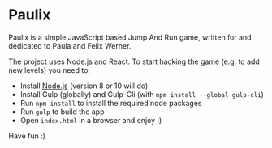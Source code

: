 # Paulix

Paulix is a simple JavaScript based Jump And Run game, written for and dedicated to Paula and Felix Werner.

The project uses Node.js and React. To start hacking the game (e.g. to add new levels) you need to:

*   Install [Node.js](https://nodejs.org/en/) (version 8 or 10 will do)
*   Install Gulp (globally) and Gulp-Cli (with `npm install --global gulp-cli`)
*   Run `npm install` to install the required node packages
*   Run `gulp` to build the app
*   Open `index.html` in a browser and enjoy :) 

Have fun :)